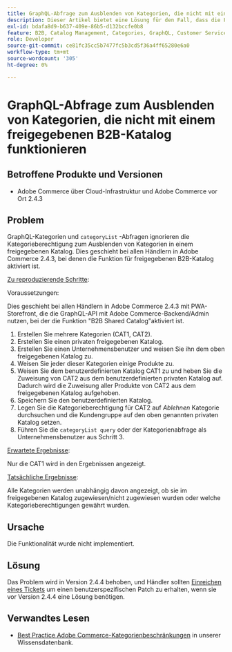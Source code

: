 ```yaml
---
title: GraphQL-Abfrage zum Ausblenden von Kategorien, die nicht mit einem freigegebenen B2B-Katalog funktionieren
description: Dieser Artikel bietet eine Lösung für den Fall, dass die Funktion eines freigegebenen B2B-Katalogs nicht mit der GraphQL-Kategorieabfrage funktioniert, um Kategorien auszublenden.
exl-id: bdafa8d9-b637-409e-86b5-d132bccfe0b8
feature: B2B, Catalog Management, Categories, GraphQL, Customer Service
role: Developer
source-git-commit: ce81fc35cc5b7477fc5b3cd5f36a4ff65280e6a0
workflow-type: tm+mt
source-wordcount: '305'
ht-degree: 0%

---
```


# GraphQL-Abfrage zum Ausblenden von Kategorien, die nicht mit einem freigegebenen B2B-Katalog funktionieren


## Betroffene Produkte und Versionen

* Adobe Commerce über Cloud-Infrastruktur und Adobe Commerce vor Ort 2.4.3

## Problem

GraphQL-Kategorien und `categoryList` -Abfragen ignorieren die Kategorieberechtigung zum Ausblenden von Kategorien in einem freigegebenen Katalog. Dies geschieht bei allen Händlern in Adobe Commerce 2.4.3, bei denen die Funktion für freigegebenen B2B-Katalog aktiviert ist.

<u>Zu reproduzierende Schritte</u>:

Voraussetzungen:

Dies geschieht bei allen Händlern in Adobe Commerce 2.4.3 mit PWA-Storefront, die die GraphQL-API mit Adobe Commerce-Backend/Admin nutzen, bei der die Funktion &quot;B2B Shared Catalog&quot;aktiviert ist.

1. Erstellen Sie mehrere Kategorien (CAT1, CAT2).
1. Erstellen Sie einen privaten freigegebenen Katalog.
1. Erstellen Sie einen Unternehmensbenutzer und weisen Sie ihn dem oben freigegebenen Katalog zu.
1. Weisen Sie jeder dieser Kategorien einige Produkte zu.
1. Weisen Sie dem benutzerdefinierten Katalog CAT1 zu und heben Sie die Zuweisung von CAT2 aus dem benutzerdefinierten privaten Katalog auf. Dadurch wird die Zuweisung aller Produkte von CAT2 aus dem freigegebenen Katalog aufgehoben.
1. Speichern Sie den benutzerdefinierten Katalog.
1. Legen Sie die Kategorieberechtigung für CAT2 auf *Ablehnen* Kategorie durchsuchen und die Kundengruppe auf den oben genannten privaten Katalog setzen.
1. Führen Sie die `categoryList query` oder der Kategorienabfrage als Unternehmensbenutzer aus Schritt 3.

<u>Erwartete Ergebnisse</u>:

Nur die CAT1 wird in den Ergebnissen angezeigt.

<u>Tatsächliche Ergebnisse</u>:

Alle Kategorien werden unabhängig davon angezeigt, ob sie im freigegebenen Katalog zugewiesen/nicht zugewiesen wurden oder welche Kategorieberechtigungen gewährt wurden.

## Ursache

Die Funktionalität wurde nicht implementiert.

## Lösung

Das Problem wird in Version 2.4.4 behoben, und Händler sollten [Einreichen eines Tickets](/help/help-center-guide/help-center/magento-help-center-user-guide.md#submit-ticket) um einen benutzerspezifischen Patch zu erhalten, wenn sie vor Version 2.4.4 eine Lösung benötigen.

## Verwandtes Lesen

* [Best Practice Adobe Commerce-Kategorienbeschränkungen](https://support.magento.com/hc/en-us/articles/360048176832) in unserer Wissensdatenbank.
